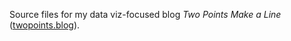 Source files for my data viz-focused blog *Two Points Make a Line* ([twopoints.blog](https://twopoints.blog/)).

